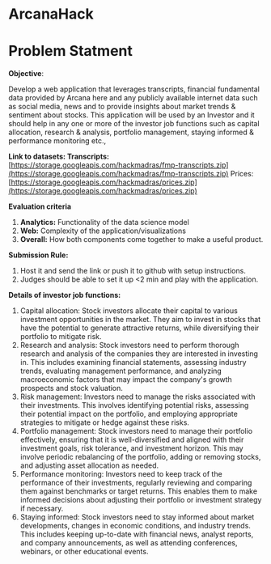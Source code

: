 # ArcanaHack

# Problem Statment

**Objective**: 

Develop a web application that leverages transcripts, financial fundamental data provided by Arcana here and any publicly available internet data such as social media, news and  to provide insights about market trends & sentiment about stocks. This application will be used by an Investor and it should help in any one or more of the investor job functions such as capital allocation, research & analysis, portfolio management, staying informed & performance monitoring etc., 

**Link to datasets: 
      Transcripts:** [https://storage.googleapis.com/hackmadras/fmp-transcripts.zip](https://storage.googleapis.com/hackmadras/fmp-transcripts.zip)
      Prices: [https://storage.googleapis.com/hackmadras/prices.zip](https://storage.googleapis.com/hackmadras/prices.zip)

**Evaluation criteria**

1. **Analytics:** Functionality of the data science model 
2. **Web:** Complexity of the application/visualizations
3. **Overall:** How both components come together to make a useful product. 

**Submission Rule:** 

1. Host it and send the link or push it to github with setup instructions. 
2. Judges should be able to set it up <2 min and play with the application. 

**Details of investor job functions:** 

1. Capital allocation: Stock investors allocate their capital to various investment opportunities in the market. They aim to invest in stocks that have the potential to generate attractive returns, while diversifying their portfolio to mitigate risk.
2. Research and analysis: Stock investors need to perform thorough research and analysis of the companies they are interested in investing in. This includes examining financial statements, assessing industry trends, evaluating management performance, and analyzing macroeconomic factors that may impact the company's growth prospects and stock valuation.
3. Risk management: Investors need to manage the risks associated with their investments. This involves identifying potential risks, assessing their potential impact on the portfolio, and employing appropriate strategies to mitigate or hedge against these risks.
4. Portfolio management: Stock investors need to manage their portfolio effectively, ensuring that it is well-diversified and aligned with their investment goals, risk tolerance, and investment horizon. This may involve periodic rebalancing of the portfolio, adding or removing stocks, and adjusting asset allocation as needed.
5. Performance monitoring: Investors need to keep track of the performance of their investments, regularly reviewing and comparing them against benchmarks or target returns. This enables them to make informed decisions about adjusting their portfolio or investment strategy if necessary.
6. Staying informed: Stock investors need to stay informed about market developments, changes in economic conditions, and industry trends. This includes keeping up-to-date with financial news, analyst reports, and company announcements, as well as attending conferences, webinars, or other educational events.
